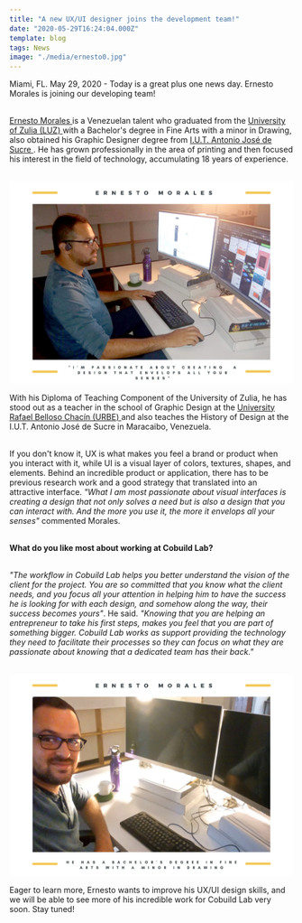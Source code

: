 ```yaml
---
title: "A new UX/UI designer joins the development team!"
date: "2020-05-29T16:24:04.000Z"
template: blog
tags: News
image: "./media/ernesto0.jpg"
---
```

Miami, FL. May 29, 2020 - Today is a great plus one news day. Ernesto Morales is joining our developing team! <br> </br>

<a target="_blank" href="https://www.linkedin.com/in/ermoral/"> Ernesto Morales </a> is a Venezuelan talent who graduated from the <a target="_blank" href="https://www.linkedin.com/school/universidad-del-zulia/"> University of Zulia (LUZ) </a> with a Bachelor's degree in Fine Arts with a minor in Drawing, also obtained his Graphic Designer degree from <a target="_blank" href="http://www.uts.edu.ve/"> I.U.T. Antonio José de Sucre </a>. He has grown professionally in the area of printing and then focused his interest in the field of technology, accumulating 18 years of experience. <br> </br>

<img src="./media/ernestomo1.png">

With his Diploma of Teaching Component of the University of Zulia, he has stood out as a teacher in the school of Graphic Design at the <a target="_blank" href="https://www.urbe.edu//"> University Rafael Belloso Chacín (URBE) </a> and also teaches the History of Design at the I.U.T. Antonio José de Sucre in Maracaibo, Venezuela.<br> </br>

If you don't know it, UX is what makes you feel a brand or product when you interact with it, while UI is a visual layer of colors, textures, shapes, and elements. Behind an incredible product or application, there has to be previous research work and a good strategy that translated into an attractive interface. *"What I am most passionate about visual interfaces is creating a design that not only solves a need but is also a design that you can interact with. And the more you use it, the more it envelops all your senses"* commented Morales. <br> </br>
 
**What do you like most about working at Cobuild Lab?** <br> </br>

*"The workflow in Cobuild Lab helps you better understand the vision of the client for the project. You are so committed that you know what the client needs, and you focus all your attention in helping him to have the success he is looking for with each design, and somehow along the way, their success becomes yours"*. He said. *"Knowing that you are helping an entrepreneur to take his first steps, makes you feel that you are part of something bigger. Cobuild Lab works as support providing the technology they need to facilitate their processes so they can focus on what they are passionate about knowing that a dedicated team has their back."* <br> </br>

<img src="./media/ernestomo2.png ">

Eager to learn more, Ernesto wants to improve his UX/UI design skills, and we will be able to see more of his incredible work for Cobuild Lab very soon. Stay tuned!
